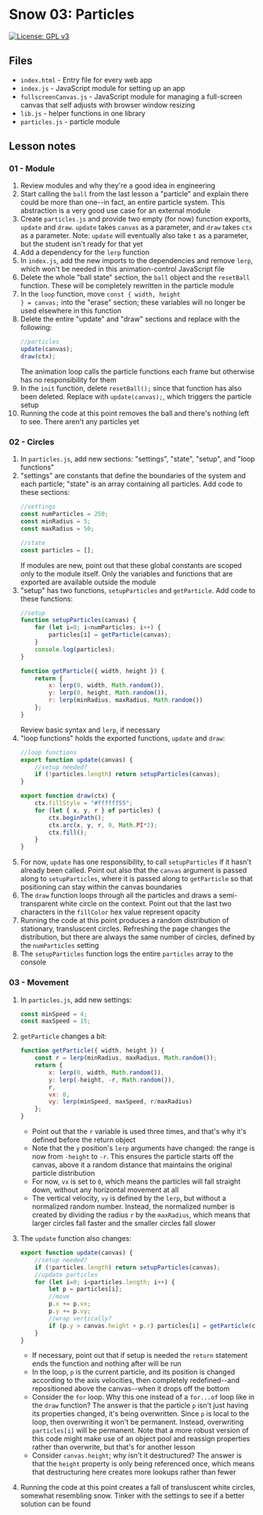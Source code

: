 # Snow 03: Particles

[![License: GPL v3](https://img.shields.io/badge/License-GPLv3-blue.svg)](https://www.gnu.org/licenses/gpl-3.0)

## Files

* <code>index.html</code> - Entry file for every web app
* <code>index.js</code> - JavaScript module for setting up an app
* <code>fullscreenCanvas.js</code> - JavaScript module for managing a full-screen canvas that self adjusts with browser window resizing
* <code>lib.js</code> - helper functions in one library
* <code>particles.js</code> - particle module

## Lesson notes

### 01 - Module

1. Review modules and why they're a good idea in engineering
2. Start calling the <code>ball</code> from the last lesson a "particle" and explain there could be more than one--in fact, an entire particle system. This abstraction is a very good use case for an external module
3. Create <code>particles.js</code> and provide two empty (for now) function exports, <code>update</code> and <code>draw</code>. <code>update</code> takes <code>canvas</code> as a parameter, and <code>draw</code> takes <code>ctx</code> as a parameter. Note: <code>update</code> will eventually also take <code>t</code> as a parameter, but the student isn't ready for that yet
4. Add a dependency for the <code>lerp</code> function
5. In <code>index.js</code>, add the new imports to the dependencies and remove <code>lerp</code>, which won't be needed in this animation-control JavaScript file
6. Delete the whole "ball state" section, the <code>ball</code> object and the <code>resetBall</code> function. These will be completely rewritten in the particle module
7. In the <code>loop</code> function, move <code>const { width, height } = canvas;</code> into the "erase" section; these variables will no longer be used elsewhere in this function
8. Delete the entire "update" and "draw" sections and replace with the following:
    ```js
    //particles
    update(canvas);
    draw(ctx);
    ```
    The animation loop calls the particle functions each frame but otherwise has no responsibility for them
9. In the <code>init</code> function, delete <code>resetBall();</code> since that function has also been deleted. Replace with <code>update(canvas);</code>, which triggers the particle setup
10. Running the code at this point removes the ball and there's nothing left to see. There aren't any particles yet

### 02 - Circles

1. In <code>particles.js</code>, add new sections: "settings", "state", "setup", and "loop functions"
2. "settings" are constants that define the boundaries of the system and each particle; "state" is an array containing all particles. Add code to these sections:
    ```js
    //settings
    const numParticles = 250;
    const minRadius = 5;
    const maxRadius = 50;

    //state
    const particles = [];
    ```
    If modules are new, point out that these global constants are scoped only to the module itself. Only the variables and functions that are exported are available outside the module
3. "setup" has two functions, <code>setupParticles</code> and <code>getParticle</code>. Add code to these functions:
    ```js
    //setup
    function setupParticles(canvas) {
        for (let i=0; i<numParticles; i++) {
            particles[i] = getParticle(canvas);
        }
        console.log(particles);
    }

    function getParticle({ width, height }) {
        return {
            x: lerp(0, width, Math.random()),
            y: lerp(0, height, Math.random()),
            r: lerp(minRadius, maxRadius, Math.random())
        };
    }
    ```
    Review basic syntax and <code>lerp</code>, if necessary
4. "loop functions" holds the exported functions, <code>update</code> and <code>draw</code>:
    ```js
    //loop functions
    export function update(canvas) {
        //setup needed?
        if (!particles.length) return setupParticles(canvas);
    }

    export function draw(ctx) {
        ctx.fillStyle = "#ffffff55";
        for (let { x, y, r } of particles) {
            ctx.beginPath();
            ctx.arc(x, y, r, 0, Math.PI*2);
            ctx.fill();
        }
    }
    ```
5. For now, <code>update</code> has one responsibility, to call <code>setupParticles</code> if it hasn't already been called. Point out also that the <code>canvas</code> argument is passed along to <code>setupParticles</code>, where it is passed along to <code>getParticle</code> so that positioning can stay within the canvas boundaries
6. The <code>draw</code> function loops through all the particles and draws a semi-transparent white circle on the context. Point out that the last two characters in the <code>fillColor</code> hex value represent opacity
7. Running the code at this point produces a random distribution of stationary, transluscent circles. Refreshing the page changes the distribution, but there are always the same number of circles, defined by the <code>numParticles</code> setting
8. The <code>setupParticles</code> function logs the entire <code>particles</code> array to the console

### 03 - Movement

1. In <code>particles.js</code>, add new settings:
    ```js
    const minSpeed = 4;
    const maxSpeed = 15;
    ```
2. <code>getParticle</code> changes a bit:
    ```js
    function getParticle({ width, height }) {
        const r = lerp(minRadius, maxRadius, Math.random());
        return {
            x: lerp(0, width, Math.random()),
            y: lerp(-height, -r, Math.random()),
            r,
            vx: 0,
            vy: lerp(minSpeed, maxSpeed, r/maxRadius)
        };
    }
    ```
    * Point out that the <code>r</code> variable is used three times, and that's why it's defined before the return object
    * Note that the <code>y</code> position's <code>lerp</code> arguments have changed: the range is now from <code>-height</code> to <code>-r</code>. This ensures the particle starts off the canvas, above it a random distance that maintains the original particle distribution
    * For now, <code>vx</code> is set to <code>0</code>, which means the particles will fall straight down, without any horizontal movement at all
    * The vertical velocity, <code>vy</code> is defined by the <code>lerp</code>, but without a normalized random number. Instead, the normalized number is created by dividing the radius <code>r</code> by the <code>maxRadius</code>, which means that larger circles fall faster and the smaller circles fall slower
3. The <code>update</code> function also changes:
    ```js
    export function update(canvas) {
        //setup needed?
        if (!particles.length) return setupParticles(canvas);
        //update particles
        for (let i=0; i<particles.length; i++) {
            let p = particles[i];
            //move
            p.x += p.vx;
            p.y += p.vy;
            //wrap vertically?
            if (p.y > canvas.height + p.r) particles[i] = getParticle(canvas);
        }
    }
    ```
    * If necessary, point out that if setup is needed the <code>return</code> statement ends the function and nothing after will be run
    * In the loop, <code>p</code> is the current particle, and its position is changed according to the axis velocities, then completely redefined--and repositioned above the canvas--when it drops off the bottom
    * Consider the <code>for</code> loop. Why this one instead of a <code>for...of</code> loop like in the <code>draw</code> function? The answer is that the particle <code>p</code> isn't just having its properties changed, it's being overwritten. Since <code>p</code> is local to the loop, then overwriting it won't be permanent. Instead, overwriting <code>particles[i]</code> will be permanent. Note that a more robust version of this code might make use of an object pool and reassign properties rather than overwrite, but that's for another lesson
    * Consider <code>canvas.height</code>; why isn't it destructured? The answer is that the <code>height</code> property is only being referenced once, which means that destructuring here creates more lookups rather than fewer

4. Running the code at this point creates a fall of transluscent white circles, somewhat resembling snow. Tinker with the settings to see if a better solution can be found